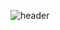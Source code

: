 ![header](https://capsule-render.vercel.app/api?height=400&text=임혁진&fontColor=white&background-color=black&desc=ImHyukJin&animation=fadeIn)

<!--
**ImHyukJin/ImHyukJin** is a ✨ _special_ ✨ repository because its `README.md` (this file) appears on your GitHub profile.

Here are some ideas to get you started:

- 🔭 I’m currently working on ...
- 🌱 I’m currently learning ...
- 👯 I’m looking to collaborate on ...
- 🤔 I’m looking for help with ...
- 💬 Ask me about ...
- 📫 How to reach me: ...
- 😄 Pronouns: ...
- ⚡ Fun fact: ...
-->
